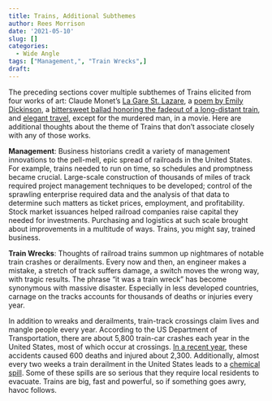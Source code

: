```yaml
---
title: Trains, Additional Subthemes
author: Rees Morrison
date: '2021-05-10'
slug: []
categories:
  - Wide Angle
tags: ["Management,", "Train Wrecks",] 
draft: 
---
```


The preceding sections cover multiple subthemes of Trains elicited from four works of art:   Claude Monet’s [La Gare St. Lazare](), a [poem by Emily Dickinson](), a [bittersweet ballad honoring the fadeout of a long-distant train](), and [elegant travel](), except for the murdered man, in a movie. Here are additional thoughts about the theme of Trains that don’t associate closely with any of those works.

**Management**: Business historians credit a variety of management innovations to the pell-mell, epic spread of railroads in the United States.  For example, trains needed to run on time, so schedules and promptness became crucial.  Large-scale construction of thousands of miles of track required project management techniques to be developed; control of the sprawling enterprise required data and the analysis of that data to determine such matters as ticket prices, employment, and profitability.  Stock market issuances helped railroad companies raise capital they needed for investments.  Purchasing and logistics at such scale brought about improvements in a multitude of ways.  Trains, you might say, trained business.

**Train Wrecks**:  Thoughts of railroad trains summon up nightmares of notable train crashes or derailments.  Every now and then, an engineer makes a mistake, a stretch of track suffers damage, a switch moves the wrong way, with tragic results.  The phrase “it was a train wreck” has become synonymous with massive disaster.  Especially in less developed countries, carnage on the tracks accounts for thousands of deaths or injuries every year.  

In addition to wreaks and derailments, train-track crossings claim lives and mangle people every year.  According to the US Department of Transportation, there are about 5,800 train-car crashes each year in the United States, most of which occur at crossings.  [In a recent year]( https://www.bts.gov/content/train-fatalities-injuries-and-accidents-type-accidenta), these accidents caused 600 deaths and injured about 2,300.  Additionally, almost every two weeks a train derailment in the United States leads to a [chemical spill](https://www.mcaleerlaw.com/train-accident-statistics.html). Some of these spills are so serious that they require local residents to evacuate.  Trains are big, fast and powerful, so if something goes awry, havoc follows.
